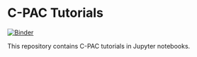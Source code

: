 # C-PAC Tutorials

[![Binder](https://mybinder.org/badge_logo.svg)](https://mybinder.org/v2/gh/FCP-INDI/C-PAC_tutorials/main)

This repository contains C-PAC tutorials in Jupyter notebooks.

